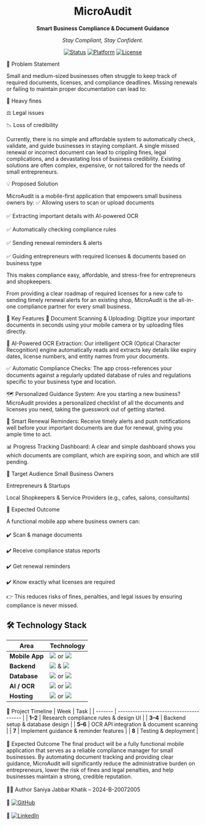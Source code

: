 <div align="center">
<h1>MicroAudit</h1>
<p><strong>Smart Business Compliance & Document Guidance</strong></p>
<p><i>Stay Compliant, Stay Confident.</i></p>

<p>
<a href="#"><img src="https://img.shields.io/badge/status-in%20development-yellowgreen" alt="Status"></a>
<a href="#"><img src="https://img.shields.io/badge/platform-iOS%20%7C%20Android-blue" alt="Platform"></a>
<a href="#"><img src="https://img.shields.io/badge/license-MIT-lightgrey" alt="License"></a>
</p>
</div>

🚀 Problem Statement

Small and medium-sized businesses often struggle to keep track of required documents, licenses, and compliance deadlines. Missing renewals or failing to maintain proper documentation can lead to:<br>  

💸 Heavy fines<br>  

⚖️ Legal issues<br>  

📉 Loss of credibility<br>  

Currently, there is no simple and affordable system to automatically check, validate, and guide businesses in staying compliant.
A single missed renewal or incorrect document can lead to crippling fines, legal complications, and a devastating loss of business credibility. Existing solutions are often complex, expensive, or not tailored for the needs of small entrepreneurs.

💡 Proposed Solution

MicroAudit is a mobile-first application that empowers small business owners by:
✅ Allowing users to scan or upload documents<br>  
✅ Extracting important details with AI-powered OCR<br>  
✅ Automatically checking compliance rules<br>  
✅ Sending renewal reminders & alerts<br>  
✅ Guiding entrepreneurs with required licenses & documents based on business type<br>  

This makes compliance easy, affordable, and stress-free for entrepreneurs and shopkeepers.

From providing a clear roadmap of required licenses for a new cafe to sending timely renewal alerts for an existing shop, MicroAudit is the all-in-one compliance partner for every small business.

🚀 Key Features
📄 Document Scanning & Uploading: Digitize your important documents in seconds using your mobile camera or by uploading files directly.<br>  

🤖 AI-Powered OCR Extraction: Our intelligent OCR (Optical Character Recognition) engine automatically reads and extracts key details like expiry dates, license numbers, and entity names from your documents.<br>  

✅ Automatic Compliance Checks: The app cross-references your documents against a regularly updated database of rules and regulations specific to your business type and location.<br>  

🗺️ Personalized Guidance System: Are you starting a new business? MicroAudit provides a personalized checklist of all the documents and licenses you need, taking the guesswork out of getting started.<br>  

🔔 Smart Renewal Reminders: Receive timely alerts and push notifications well before your important documents are due for renewal, giving you ample time to act.<br>  

📊 Progress Tracking Dashboard: A clear and simple dashboard shows you which documents are compliant, which are expiring soon, and which are still pending.<br>  

🎯 Target Audience
Small Business Owners<br>  

Entrepreneurs & Startups<br>  

Local Shopkeepers & Service Providers (e.g., cafes, salons, consultants)<br>  

🎯 Expected Outcome<br>  

A functional mobile app where business owners can:<br>  
✔️ Scan & manage documents<br>  
✔️ Receive compliance status reports<br>  
✔️ Get renewal reminders<br>  
✔️ Know exactly what licenses are required<br>  

👉 This reduces risks of fines, penalties, and legal issues by ensuring compliance is never missed.<br>  

## 🛠️ Technology Stack  

| Area        | Technology |
|-------------|------------|
| **Mobile App** | <img src="https://img.shields.io/badge/Flutter-02569B?style=for-the-badge&logo=flutter&logoColor=white" /> or <img src="https://img.shields.io/badge/React_Native-20232A?style=for-the-badge&logo=react&logoColor=61DAFB" /> |
| **Backend** | <img src="https://img.shields.io/badge/Node.js-339933?style=for-the-badge&logo=nodedotjs&logoColor=white" /> & <img src="https://img.shields.io/badge/Express.js-000000?style=for-the-badge&logo=express&logoColor=white" /> |
| **Database** | <img src="https://img.shields.io/badge/MySQL-4479A1?style=for-the-badge&logo=mysql&logoColor=white" /> or <img src="https://img.shields.io/badge/PostgreSQL-316192?style=for-the-badge&logo=postgresql&logoColor=white" /> |
| **AI / OCR** | <img src="https://img.shields.io/badge/Google_Cloud_Vision_API-4285F4?style=for-the-badge&logo=googlecloud&logoColor=white" /> or <img src="https://img.shields.io/badge/AWS_Textract-232F3E?style=for-the-badge&logo=amazonaws&logoColor=white" /> |
| **Hosting** | <img src="https://img.shields.io/badge/Firebase-FFCA28?style=for-the-badge&logo=firebase&logoColor=black" /> or <img src="https://img.shields.io/badge/AWS-232F3E?style=for-the-badge&logo=amazonaws&logoColor=white" /> |


📅 Project Timeline
| Week    | Task                                    |
| ------- | --------------------------------------- |
| **1–2** | Research compliance rules & design UI   |
| **3–4** | Backend setup & database design         |
| **5–6** | OCR API integration & document scanning |
| **7**   | Implement guidance & reminder features  |
| **8**   | Testing & deployment                    |
<br>  
🏁 Expected Outcome
The final product will be a fully functional mobile application that serves as a reliable compliance manager for small businesses. By automating document tracking and providing clear guidance, MicroAudit will significantly reduce the administrative burden on entrepreneurs, lower the risk of fines and legal penalties, and help businesses maintain a strong, credible reputation.
<br>  
👨‍💻 Author
Saniya Jabbar Khatik – 2024-B-20072005<br>  
🔗 [![GitHub](https://img.shields.io/badge/GitHub-100000?style=for-the-badge&logo=github&logoColor=white)](https://github.com/Saniya777-byte)  <br>  
🔗 [![LinkedIn](https://img.shields.io/badge/LinkedIn-0077B5?style=for-the-badge&logo=linkedin&logoColor=white)](https://www.linkedin.com/in/saniya-khatik-501205350/)  <br>  
